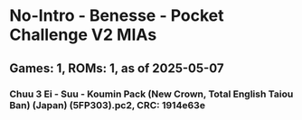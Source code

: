 # No-Intro - Benesse - Pocket Challenge V2 MIAs
## Games: 1, ROMs: 1, as of 2025-05-07

### Chuu 3 Ei - Suu - Koumin Pack (New Crown, Total English Taiou Ban) (Japan) (5FP303).pc2, CRC: 1914e63e
